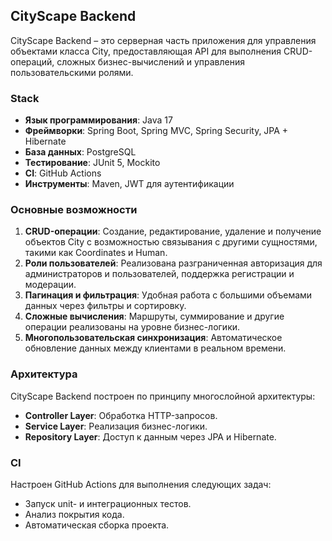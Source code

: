 ## CityScape Backend

CityScape Backend – это серверная часть приложения для управления объектами класса City, предоставляющая API для выполнения CRUD-операций, сложных бизнес-вычислений и управления пользовательскими ролями.

### Stack

- **Язык программирования**: Java 17  
- **Фреймворки**: Spring Boot, Spring MVC, Spring Security, JPA + Hibernate  
- **База данных**: PostgreSQL  
- **Тестирование**: JUnit 5, Mockito  
- **CI**: GitHub Actions  
- **Инструменты**: Maven, JWT для аутентификации  

### Основные возможности

1. **CRUD-операции**: Создание, редактирование, удаление и получение объектов City с возможностью связывания с другими сущностями, такими как Coordinates и Human.
2. **Роли пользователей**: Реализована разграниченная авторизация для администраторов и пользователей, поддержка регистрации и модерации.
3. **Пагинация и фильтрация**: Удобная работа с большими объемами данных через фильтры и сортировку.
4. **Сложные вычисления**: Маршруты, суммирование и другие операции реализованы на уровне бизнес-логики.
5. **Многопользовательская синхронизация**: Автоматическое обновление данных между клиентами в реальном времени.

### Архитектура

CityScape Backend построен по принципу многослойной архитектуры:

- **Controller Layer**: Обработка HTTP-запросов.
- **Service Layer**: Реализация бизнес-логики.
- **Repository Layer**: Доступ к данным через JPA и Hibernate.

### CI

Настроен GitHub Actions для выполнения следующих задач:
- Запуск unit- и интеграционных тестов.
- Анализ покрытия кода.
- Автоматическая сборка проекта.
